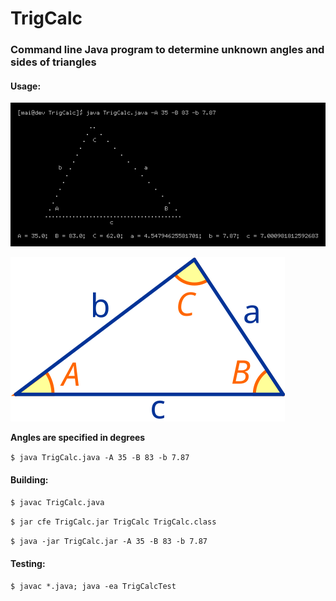 # TrigCalc

### Command line Java program to determine unknown angles and sides of triangles


#### Usage:

![cli](cli.png)

![triangle-sides-angles](triangle-sides-angles.svg)

**Angles are specified in degrees**

`$ java TrigCalc.java -A 35 -B 83 -b 7.87`

#### Building:

`$ javac TrigCalc.java`

`$ jar cfe TrigCalc.jar TrigCalc TrigCalc.class`

`$ java -jar TrigCalc.jar -A 35 -B 83 -b 7.87`

#### Testing:

`$ javac *.java; java -ea TrigCalcTest`
